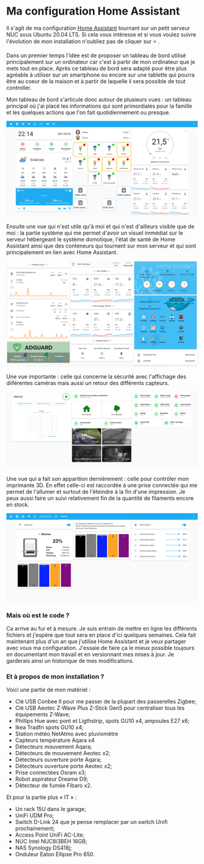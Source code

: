# Ma configuration Home Assistant
Il s'agit de ma configuration [Home Assistant](https://home-assistant.io) tournant sur un petit serveur NUC sous Ubuntu 20.04 LTS.
Si cela vous intéresse et si vous voulez suivre l'évolution de mon installation n'oubliez pas de cliquer sur ⭐️ .

Dans un premier temps l'idée est de proposer un tableau de bord utilisé principalement sur un ordinateur car c'est à partir de mon ordinateur que je mets tout en place. Après ce tableau de bord sera adapté pour être plus agréable à utiliser sur un smartphone ou encore sur une tablette qui pourra être au coeur de la maison et à partir de laquelle il sera possible de tout controller.

Mon tableau de bord s'articule donc autour de plusieurs vues : un tableau principal où j'ai placé les informations qui sont primordiales pour la famille et les quelques actions que l'on fait quotidiennement ou presque.

![My Home Assistant Home View](documentations/images/home_view.png)

Ensuite une vue qui n'est utile qu'à moi et qui n'est d'ailleurs visible que de moi : la partie système qui me permet d'avoir un visuel immédiat sur le serveur hébergeant le système domotique, l'état de santé de Home Assistant ainsi que des conteneurs qui tournent sur mon serveur et qui sont principalement en lien avec Home Assistant.

![My Home Assistant System View](documentations/images/system_view.png)

Une vue importante : celle qui concerne la sécurité avec l'affichage des diiférentes caméras mais aussi un retour des différents capteurs.

![My Home Assistant Alarm View](documentations/images/alarm_view.png)

Une vue qui a fait son apparition dernièrement : celle pour contrôler mon imprimante 3D. En effet celle-ci est raccordée à une prise connectée qui me permet de l'allumer et surtout de l'éteindre à la fin d'une impression. Je peux aussi faire un suivi relativement fin de la quantité de filaments encore en stock.

![My Home Assistant Wanhao View](documentations/images/wanhao_view.png)

### Mais où est le code ?
Ca arrive au fur et à mesure. Je suis entrain de mettre en ligne les différents fichiers et j'espère que tout sera en place d'ici quelques semaines. Cela fait maintenant plus d'un an que j'utilise Home Assistant et je veux partager avec vous ma configuration. J'essaie de faire ça le mieux possible toujours en documentant mon travail et en versionnant mes mises à jour. Je garderais ainsi un historique de mes modifications.

### Et à propos de mon installation ?

Voici une partie de mon matériel :
- Clé USB Conbee II pour me passer de la plupart des passerelles Zigbee;
- Clé USB Aeotec Z-Wave Plus Z-Stick Gen5 pour centraliser tous les équipements Z-Wave;
- Phillips Hue avec pont et Ligthstrip, spots GU10 x4, ampoules E27 x6;
- Ikea Tradfri spots GU10 x4;
- Station météo NetAtmo avec pluviomètre
- Capteurs température Aqara x4
- Détecteurs mouvement Aqara;
- Détecteurs de mouvement Aeotec x2;
- Détecteurs ouverture porte Aqara;
- Détecteurs ouverture porte Aeotec x2;
- Prise connectées Osram x3;
- Robot aspirateur Dreame D9;
- Détecteur de fumée Fibaro x2.

Et pour la partie plus « IT » :
- Un rack 15U dans le garage;
- UniFi UDM Pro;
- Switch D-Link 24 que je pense remplacer par un switch Unifi prochainement;
- Access Point UniFi AC-Lite;
- NUC Intel NUC8i3BEH 16GB;
- NAS Synology DS418j;
- Onduleur Eaton Ellipse Pro 650.
